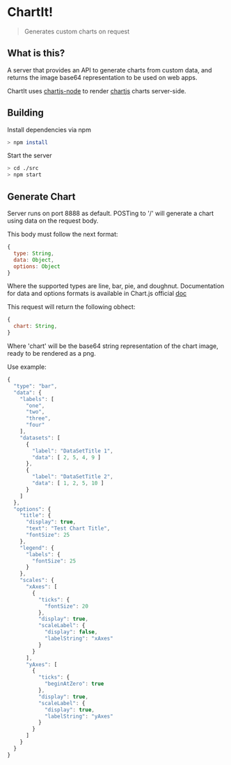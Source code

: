 #  ChartIt!

> Generates custom charts on request

## What is this?

A server that provides an API to generate charts from custom data, and returns the image base64 representation to be used on web apps.

ChartIt uses [chartjs-node](https://github.com/vmpowerio/chartjs-node) to render [chartjs](https://github.com/chartjs/Chart.js) charts server-side.

## Building

Install dependencies via npm

```bash
> npm install
```

Start the server

```bash
> cd ./src
> npm start
```

## Generate Chart

Server runs on port 8888 as default. POSTing to '/' will generate a chart using data on the request body.

This body must follow the next format:

```javascript
{
  type: String,
  data: Object,
  options: Object
}
```
 
Where the supported types are line, bar, pie, and doughnut. Documentation for data and options formats is available in Chart.js official [doc](http://www.chartjs.org/docs/latest/)

This request will return the following obhect:

```javascript
{
  chart: String,
}
```

Where 'chart' will be the base64 string representation of the chart image, ready to be rendered as a png.

Use example:
```javascript
{
  "type": "bar",
  "data": {
    "labels": [
      "one",
      "two",
      "three",
      "four"
    ],
    "datasets": [
      {
        "label": "DataSetTitle 1",
        "data": [ 2, 5, 4, 9 ]
      },
      {
        "label": "DataSetTitle 2",
        "data": [ 1, 2, 5, 10 ]
      }
    ]
  },
  "options": {
    "title": {
      "display": true,
      "text": "Test Chart Title",
      "fontSize": 25
    },
    "legend": {
      "labels": {
        "fontSize": 25
      }
    },
    "scales": {
      "xAxes": [
        {
          "ticks": {
            "fontSize": 20
          },
          "display": true,
          "scaleLabel": {
            "display": false,
            "labelString": "xAxes"
          }
        }
      ],
      "yAxes": [
        {
          "ticks": {
            "beginAtZero": true
          },
          "display": true,
          "scaleLabel": {
            "display": true,
            "labelString": "yAxes"
          }
        }
      ]
    }
  }
}
```
